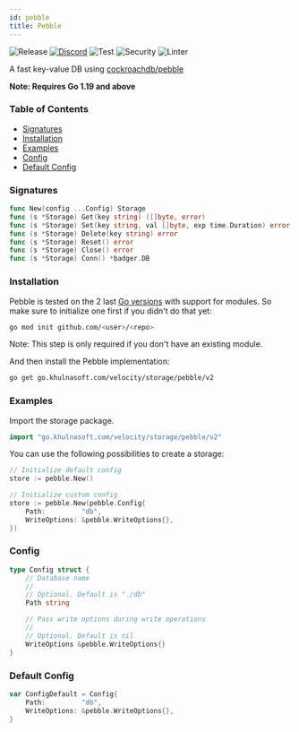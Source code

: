 ```yaml
---
id: pebble
title: Pebble
---
```


![Release](https://img.shields.io/github/v/tag/khulnasoft/storage?filter=pebble*)
[![Discord](https://img.shields.io/discord/704680098577514527?style=flat&label=%F0%9F%92%AC%20discord&color=00ACD7)](https://khulnasoft.com/discord)
![Test](https://img.shields.io/github/actions/workflow/status/khulnasoft/storage/test-pebble.yml?label=Tests)
![Security](https://img.shields.io/github/actions/workflow/status/khulnasoft/storage/gosec.yml?label=Security)
![Linter](https://img.shields.io/github/actions/workflow/status/khulnasoft/storage/linter.yml?label=Linter)

A fast key-value DB using [cockroachdb/pebble](https://github.com/cockroachdb/pebble)

**Note: Requires Go 1.19 and above**

### Table of Contents

- [Signatures](#signatures)
- [Installation](#installation)
- [Examples](#examples)
- [Config](#config)
- [Default Config](#default-config)

### Signatures

```go
func New(config ...Config) Storage
func (s *Storage) Get(key string) ([]byte, error)
func (s *Storage) Set(key string, val []byte, exp time.Duration) error
func (s *Storage) Delete(key string) error
func (s *Storage) Reset() error
func (s *Storage) Close() error
func (s *Storage) Conn() *badger.DB
```

### Installation

Pebble is tested on the 2 last [Go versions](https://golang.org/dl/) with support for modules. So make sure to initialize one first if you didn't do that yet:
```bash
go mod init github.com/<user>/<repo>
```
Note: This step is only required if you don't have an existing module.

And then install the Pebble implementation:

```bash
go get go.khulnasoft.com/velocity/storage/pebble/v2
```

### Examples

Import the storage package.

```go
import "go.khulnasoft.com/velocity/storage/pebble/v2"
```

You can use the following possibilities to create a storage:

```go
// Initialize default config
store := pebble.New()

// Initialize custom config
store := pebble.New(pebble.Config{
	Path:         "db",
	WriteOptions: &pebble.WriteOptions{},
})
```

### Config

```go
type Config struct {
	// Database name
	//
	// Optional. Default is "./db"
	Path string

	// Pass write options during write operations
	//
	// Optional. Default is nil
	WriteOptions &pebble.WriteOptions{}
}
```

### Default Config

```go
var ConfigDefault = Config{
	Path:         "db",
	WriteOptions: &pebble.WriteOptions{},
}
```
